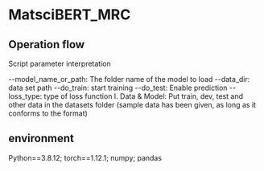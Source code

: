 # MatsciBERT_MRC
## Operation flow
Script parameter interpretation

--model_name_or_path: The folder name of the model to load
--data_dir: data set path
--do_train: start training
--do_test: Enable prediction
--loss_type: type of loss function
I. Data & Model:
Put train, dev, test and other data in the datasets folder (sample data has been given, as long as it conforms to the format)


## environment
Python==3.8.12; 
torch==1.12.1;
numpy;
pandas

